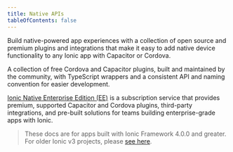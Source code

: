 ```yaml
---
title: Native APIs
tableOfContents: false
---
```


<p class='intro'>Build native-powered app experiences with a collection of open source and premium plugins and integrations that make it easy to add native device functionality to any Ionic app with Capacitor or Cordova.</p>

<docs-cards class="static-width">
  <docs-card header="Ionic Native Community Plugins" href="/docs/native/community" img="/docs/assets/img/native/community-edition.png">
    <p>A collection of free Cordova and Capacitor plugins, built and maintained by the community, with TypeScript wrappers and a consistent API and naming convention for easier development.</p>
  </docs-card>

  <docs-card header="Ionic Native Enterprise Edition" href="/docs/enterprise" img="/docs/assets/img/native/enterprise-edition.png">
    <p><a href="https://ionicframework.com/native">Ionic Native Enterprise Edition (EE)</a> is a subscription service that provides premium, supported Capacitor and Cordova plugins, third-party integrations, and pre-built solutions for teams building enterprise-grade apps with Ionic. </p>
  </docs-card>
</docs-cards>

> These docs are for apps built with Ionic Framework 4.0.0 and greater. For older Ionic v3 projects, please [see here](/docs/v3/native).

